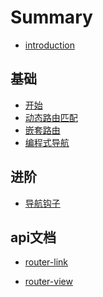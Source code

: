 # Summary
* [introduction]()

## 基础

* [开始](README.md)
* [动态路由匹配](er-ji-mu-lu-1.md)
* [嵌套路由](er-ji-mu-lu-2.md)
* [编程式导航]()

## 进阶

* [导航钩子](yi-ji-mu-lu-2/er-ji-mu-lu-1.md)

## api文档
* [router-link](http://www.baidu.com)
- [router-view](er-ji-mu-lu-2.md)


